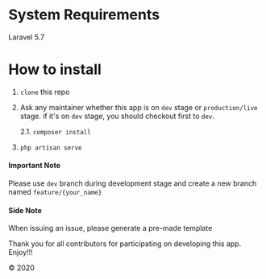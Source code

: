 # System Requirements
Laravel 5.7

# How to install

1. `clone` this repo
2. Ask any maintainer whether this app is on `dev` stage or `production/live` stage. if it's on `dev` stage, you should checkout first to `dev`.

    2.1. `composer install`

3. `php artisan serve`

#### Important Note

Please use `dev` branch during development stage and create a new branch named `feature/{your_name}`

#### Side Note

When issuing an issue, please generate a pre-made template

Thank you for all contributors for participating on developing this app. Enjoy!!!

&copy;  2020

